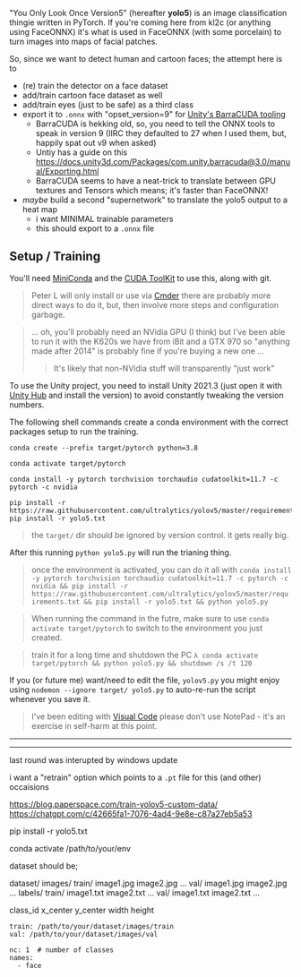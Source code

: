 
"You Only Look Once Version5" (hereafter **yolo5**) is an image classification thingie written in PyTorch.
If you're coming here from kl2c (or anything using FaceONNX) it's what is used in FaceONNX (with some porcelain) to turn images into maps of facial patches.

So, since we want to detect human and cartoon faces; the attempt here is to
- (re) train the detector on a face dataset
- add/train cartoon face dataset as well
- add/train eyes (just to be safe) as a third class
- export it to `.onnx` with "opset_version=9" for [Unity's BarraCUDA tooling](https://docs.unity3d.com/Packages/com.unity.barracuda@3.0/manual/index.html)
    - BarraCUDA is hekking old, so, you need to tell the ONNX tools to speak in version 9 (IIRC they defaulted to 27 when I used them, but, happily spat out v9 when asked)
    - Untiy has a guide on this https://docs.unity3d.com/Packages/com.unity.barracuda@3.0/manual/Exporting.html
    - BarraCUDA seems to have a neat-trick to translate between GPU textures and Tensors which means; it's faster than FaceONNX!
- *maybe* build a second "supernetwork" to translate the yolo5 output to a heat map
    - i want MINIMAL trainable parameters
    - this should export to a `.onnx` file


## Setup / Training

You'll need [MiniConda](https://docs.anaconda.com/miniconda/miniconda-install/) and the [CUDA ToolKit](https://developer.nvidia.com/cuda-downloads?target_os=Windows&target_arch=x86_64&target_version=10&target_type=exe_network) to use this, along with git.

> Peter L will only install or use via [Cmder](https://cmder.app/) there are probably more direct ways to do it, but, then involve more steps and configuration garbage.

> ... oh, you'll probably need an NVidia GPU (I think) but I've been able to run it with the K620s we have from iBit and a GTX 970 so "anything made after 2014" is probably fine if you're buying a new one ...
> > It's likely that non-NVidia stuff will transparently "just work" 

To use the Unity project, you need to install Unity 2021.3 (just open it with [Unity Hub]() and install the version) to avoid constantly tweaking the version numbers.

The following shell commands create a conda environment with the correct packages setup to run the training.


```
conda create --prefix target/pytorch python=3.8

conda activate target/pytorch

conda install -y pytorch torchvision torchaudio cudatoolkit=11.7 -c pytorch -c nvidia

pip install -r https://raw.githubusercontent.com/ultralytics/yolov5/master/requirements.txt
pip install -r yolo5.txt
```

> the `target/` dir should be ignored by version control.  it gets really big. 

After this running `python yolo5.py` will run the trianing thing.

> once the environment is activated, you can do it all with `conda install -y pytorch torchvision torchaudio cudatoolkit=11.7 -c pytorch -c nvidia && pip install -r https://raw.githubusercontent.com/ultralytics/yolov5/master/requirements.txt && pip install -r yolo5.txt && python yolo5.py`

> When running the command in the futre, make sure to use `conda activate target/pytorch` to switch to the environment you just created.

> train it for a long time and shutdown the PC `λ conda activate target/pytorch && python yolo5.py && shutdown /s /t 120`

If you (or future me) want/need to edit the file, `yolov5.py` you might enjoy using `nodemon --ignore target/ yolo5.py` to auto-re-run the script whenever you save it.

> I've been editing with [Visual Code](https://code.visualstudio.com/) please don't use NotePad - it's an exercise in self-harm at this point.



----





----



last round was interupted by windows update

i want a "retrain" option which points to a `.pt` file for this (and other) occaisions










https://blog.paperspace.com/train-yolov5-custom-data/
https://chatgpt.com/c/42665fa1-7076-4ad4-9e8e-c87a27eb5a53



pip install -r yolo5.txt



conda activate /path/to/your/env



dataset should be;

dataset/
    images/
        train/
            image1.jpg
            image2.jpg
            ...
        val/
            image1.jpg
            image2.jpg
            ...
    labels/
        train/
            image1.txt
            image2.txt
            ...
        val/
            image1.txt
            image2.txt
            ...


class_id x_center y_center width height


```
train: /path/to/your/dataset/images/train
val: /path/to/your/dataset/images/val

nc: 1  # number of classes
names:
  - face

```

